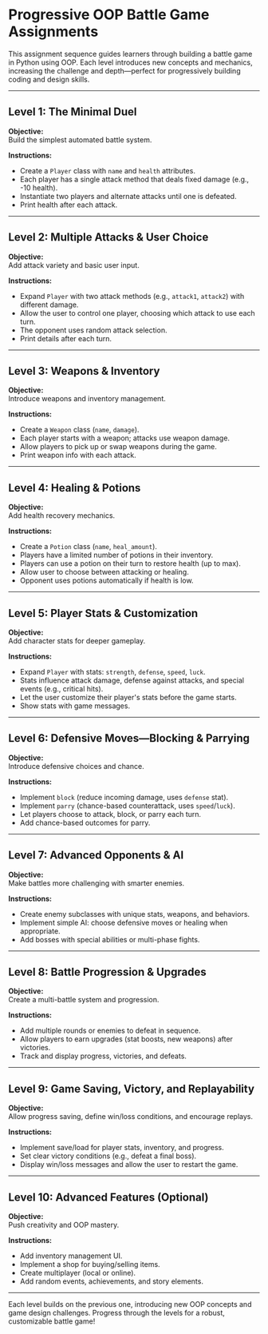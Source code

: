 # Progressive OOP Battle Game Assignments

This assignment sequence guides learners through building a battle game in Python using OOP. Each level introduces new concepts and mechanics, increasing the challenge and depth—perfect for progressively building coding and design skills.

---

## Level 1: The Minimal Duel

**Objective:**  
Build the simplest automated battle system.

**Instructions:**
- Create a `Player` class with `name` and `health` attributes.
- Each player has a single attack method that deals fixed damage (e.g., -10 health).
- Instantiate two players and alternate attacks until one is defeated.
- Print health after each attack.

---

## Level 2: Multiple Attacks & User Choice

**Objective:**  
Add attack variety and basic user input.

**Instructions:**
- Expand `Player` with two attack methods (e.g., `attack1`, `attack2`) with different damage.
- Allow the user to control one player, choosing which attack to use each turn.
- The opponent uses random attack selection.
- Print details after each turn.

---

## Level 3: Weapons & Inventory

**Objective:**  
Introduce weapons and inventory management.

**Instructions:**
- Create a `Weapon` class (`name`, `damage`).
- Each player starts with a weapon; attacks use weapon damage.
- Allow players to pick up or swap weapons during the game.
- Print weapon info with each attack.

---

## Level 4: Healing & Potions

**Objective:**  
Add health recovery mechanics.

**Instructions:**
- Create a `Potion` class (`name`, `heal_amount`).
- Players have a limited number of potions in their inventory.
- Players can use a potion on their turn to restore health (up to max).
- Allow user to choose between attacking or healing.
- Opponent uses potions automatically if health is low.

---

## Level 5: Player Stats & Customization

**Objective:**  
Add character stats for deeper gameplay.

**Instructions:**
- Expand `Player` with stats: `strength`, `defense`, `speed`, `luck`.
- Stats influence attack damage, defense against attacks, and special events (e.g., critical hits).
- Let the user customize their player's stats before the game starts.
- Show stats with game messages.

---

## Level 6: Defensive Moves—Blocking & Parrying

**Objective:**  
Introduce defensive choices and chance.

**Instructions:**
- Implement `block` (reduce incoming damage, uses `defense` stat).
- Implement `parry` (chance-based counterattack, uses `speed`/`luck`).
- Let players choose to attack, block, or parry each turn.
- Add chance-based outcomes for parry.

---

## Level 7: Advanced Opponents & AI

**Objective:**  
Make battles more challenging with smarter enemies.

**Instructions:**
- Create enemy subclasses with unique stats, weapons, and behaviors.
- Implement simple AI: choose defensive moves or healing when appropriate.
- Add bosses with special abilities or multi-phase fights.

---

## Level 8: Battle Progression & Upgrades

**Objective:**  
Create a multi-battle system and progression.

**Instructions:**
- Add multiple rounds or enemies to defeat in sequence.
- Allow players to earn upgrades (stat boosts, new weapons) after victories.
- Track and display progress, victories, and defeats.

---

## Level 9: Game Saving, Victory, and Replayability

**Objective:**  
Allow progress saving, define win/loss conditions, and encourage replays.

**Instructions:**
- Implement save/load for player stats, inventory, and progress.
- Set clear victory conditions (e.g., defeat a final boss).
- Display win/loss messages and allow the user to restart the game.

---

## Level 10: Advanced Features (Optional)

**Objective:**  
Push creativity and OOP mastery.

**Instructions:**
- Add inventory management UI.
- Implement a shop for buying/selling items.
- Create multiplayer (local or online).
- Add random events, achievements, and story elements.

---

Each level builds on the previous one, introducing new OOP concepts and game design challenges. Progress through the levels for a robust, customizable battle game!